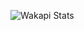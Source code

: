 ![Wakapi Stats](https://github-readme-stats.vercel.app/api/wakatime?username=lilo&api_domain=wa.fnord.systems&bg_color=1b1b1b&title_color=ffe401&icon_color=2F855A&text_color=ffffff&custom_title=Wakapi%20Stats&layout=compact##)
